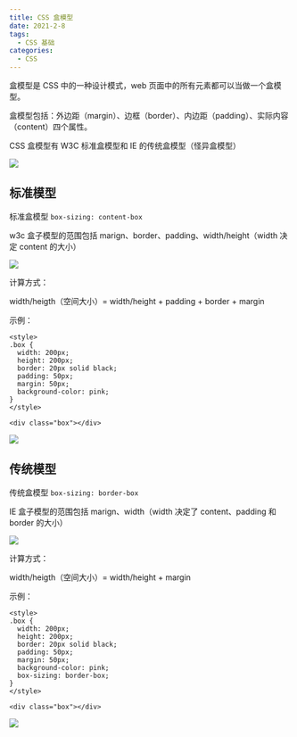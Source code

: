 ```yaml
---
title: CSS 盒模型
date: 2021-2-8
tags:
  - CSS 基础
categories:
  - CSS
---
```


盒模型是 CSS 中的一种设计模式，web 页面中的所有元素都可以当做一个盒模型。



盒模型包括：外边距（margin）、边框（border）、内边距（padding）、实际内容（content）四个属性。



CSS 盒模型有 W3C 标准盒模型和 IE 的传统盒模型（怪异盒模型）

![ ](http://picturebed.tumiblog.top/2021/02/13/TOIMG7f2ee0213121043N.png)



## 标准模型



标准盒模型 `box-sizing: content-box` 



w3c 盒子模型的范围包括 marign、border、padding、width/height（width 决定 content 的大小）

![ ](http://picturebed.tumiblog.top/2021/02/13/TOIMG3b53d0213121058N.png)



计算方式：



width/heigth（空间大小）= width/height + padding + border + margin



示例：



```
<style>
.box {
  width: 200px;
  height: 200px;
  border: 20px solid black;
  padding: 50px;
  margin: 50px;
  background-color: pink;
}
</style>

<div class="box"></div>
```

![ ](http://picturebed.tumiblog.top/2021/02/13/TOIMG6ba370213121112N.png)



## 传统模型



传统盒模型 `box-sizing: border-box` 



IE 盒子模型的范围包括 marign、width（width 决定了 content、padding 和 border 的大小）

![ ](http://picturebed.tumiblog.top/2021/02/13/TOIMGb4d2b0213121132N.png)



计算方式：



width/heigth（空间大小）= width/height + margin



示例：



```
<style>
.box {
  width: 200px;
  height: 200px;
  border: 20px solid black;
  padding: 50px;
  margin: 50px;
  background-color: pink;
  box-sizing: border-box;
}
</style>

<div class="box"></div>
```

![ ](http://picturebed.tumiblog.top/2021/02/13/TOIMG0ce510213121146N.png)
